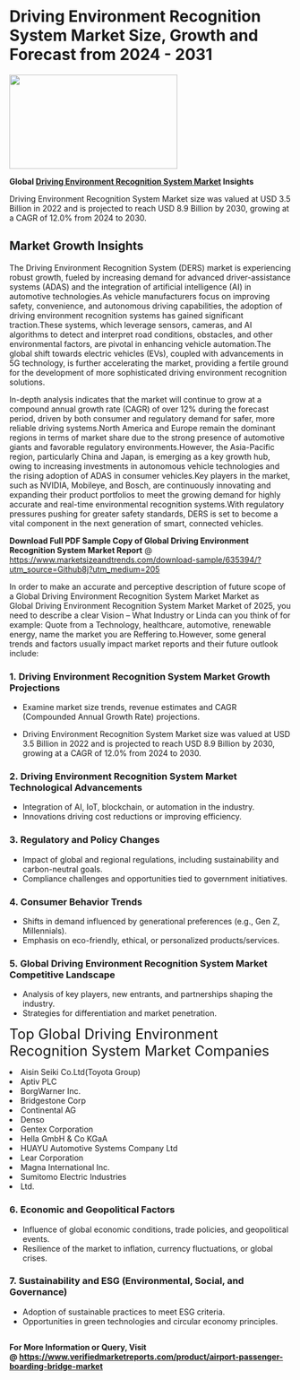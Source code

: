 <H1>Driving Environment Recognition System Market Size, Growth and Forecast from 2024 - 2031</H1><img class="aligncenter size-medium wp-image-584254" src="https://thirdeyenews.in/wp-content/uploads/2024/09/Global-Market-Research-300x168.jpeg" alt="" width="300" height="168" /><p><strong>Global&nbsp;<a href="https://www.marketsizeandtrends.com/download-sample/635394/?utm_source=Github8j?utm_medium=205">Driving Environment Recognition System Market</a> Insights</strong></p><p>Driving Environment Recognition System Market size was valued at USD 3.5 Billion in 2022 and is projected to reach USD 8.9 Billion by 2030, growing at a CAGR of 12.0% from 2024 to 2030.</p><p><h2>Market Growth Insights</h2> <p>The Driving Environment Recognition System (DERS) market is experiencing robust growth, fueled by increasing demand for advanced driver-assistance systems (ADAS) and the integration of artificial intelligence (AI) in automotive technologies.As vehicle manufacturers focus on improving safety, convenience, and autonomous driving capabilities, the adoption of driving environment recognition systems has gained significant traction.These systems, which leverage sensors, cameras, and AI algorithms to detect and interpret road conditions, obstacles, and other environmental factors, are pivotal in enhancing vehicle automation.The global shift towards electric vehicles (EVs), coupled with advancements in 5G technology, is further accelerating the market, providing a fertile ground for the development of more sophisticated driving environment recognition solutions.</p> <p>In-depth analysis indicates that the market will continue to grow at a compound annual growth rate (CAGR) of over 12% during the forecast period, driven by both consumer and regulatory demand for safer, more reliable driving systems.North America and Europe remain the dominant regions in terms of market share due to the strong presence of automotive giants and favorable regulatory environments.However, the Asia-Pacific region, particularly China and Japan, is emerging as a key growth hub, owing to increasing investments in autonomous vehicle technologies and the rising adoption of ADAS in consumer vehicles.Key players in the market, such as NVIDIA, Mobileye, and Bosch, are continuously innovating and expanding their product portfolios to meet the growing demand for highly accurate and real-time environmental recognition systems.With regulatory pressures pushing for greater safety standards, DERS is set to become a vital component in the next generation of smart, connected vehicles.</p> <p><span class=""><strong>Download Full PDF Sample Copy of Global Driving Environment Recognition System Market Report</strong> @ <a href="https://www.marketsizeandtrends.com/download-sample/635394/?utm_source=Github8j?utm_medium=205" target="_blank">https://www.marketsizeandtrends.com/download-sample/635394/?utm_source=Github8j?utm_medium=205</a></span></p><p>In order to make an accurate and perceptive description of future scope of a Global&nbsp;Driving Environment Recognition System Market Market as Global&nbsp;Driving Environment Recognition System Market Market of 2025, you need to describe a clear Vision &ndash; What Industry or Linda can you think of for example: Quote from a Technology, healthcare, automotive, renewable energy, name the market you are Reffering to.However, some general trends and factors usually impact market reports and their future outlook include:</p><h3>1.&nbsp;<strong>Driving Environment Recognition System Market Growth Projections</strong></h3><ul><li>Examine market size trends, revenue estimates and CAGR (Compounded Annual Growth Rate) projections.</li><li><p>Driving Environment Recognition System Market size was valued at USD 3.5 Billion in 2022 and is projected to reach USD 8.9 Billion by 2030, growing at a CAGR of 12.0% from 2024 to 2030.</p></li></ul><h3>2.&nbsp;<strong>Driving Environment Recognition System Market Technological Advancements</strong></h3><ul><li>Integration of AI, IoT, blockchain, or automation in the industry.</li><li>Innovations driving cost reductions or improving efficiency.</li></ul><h3>3.&nbsp;<strong>Regulatory and Policy Changes</strong></h3><ul><li>Impact of global and regional regulations, including sustainability and carbon-neutral goals.</li><li>Compliance challenges and opportunities tied to government initiatives.</li></ul><h3>4.&nbsp;<strong>Consumer Behavior Trends</strong></h3><ul><li>Shifts in demand influenced by generational preferences (e.g., Gen Z, Millennials).</li><li>Emphasis on eco-friendly, ethical, or personalized products/services.</li></ul><h3>5.&nbsp;<strong>Global Driving Environment Recognition System Market Competitive Landscape</strong></h3><ul><li>Analysis of key players, new entrants, and partnerships shaping the industry.</li><li>Strategies for differentiation and market penetration.</li></ul><p data-pm-slice="1 1 []"><span style="color: inherit; font-family: inherit; font-size: 25px;">Top Global Driving Environment Recognition System Market Companies</span></p><div class="" data-test-id=""><p><li>Aisin Seiki Co.Ltd(Toyota Group)</li><li> Aptiv PLC</li><li> BorgWarner Inc.</li><li> Bridgestone Corp</li><li> Continental AG</li><li> Denso</li><li> Gentex Corporation</li><li> Hella GmbH & Co KGaA</li><li> HUAYU Automotive Systems Company Ltd</li><li> Lear Corporation</li><li> Magna International Inc.</li><li> Sumitomo Electric Industries</li><li> Ltd.</li></p></div><h3>6.&nbsp;<strong>Economic and Geopolitical Factors</strong></h3><ul><li>Influence of global economic conditions, trade policies, and geopolitical events.</li><li>Resilience of the market to inflation, currency fluctuations, or global crises.</li></ul><h3>7.&nbsp;<strong>Sustainability and ESG (Environmental, Social, and Governance)</strong></h3><ul><li>Adoption of sustainable practices to meet ESG criteria.</li><li>Opportunities in green technologies and circular economy principles.</li></ul><h2><strong style="font-size: 14px;">For More Information or Query, Visit @&nbsp;</strong><a style="background-color: #ffffff; font-size: 14px;" href="https://www.marketsizeandtrends.com/report/driving-environment-recognition-system-market/" target="_blank">https://www.verifiedmarketreports.com/product/airport-passenger-boarding-bridge-market</a></h2>